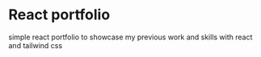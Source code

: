 # React portfolio
simple react portfolio to showcase my previous work and skills with react and tailwind css